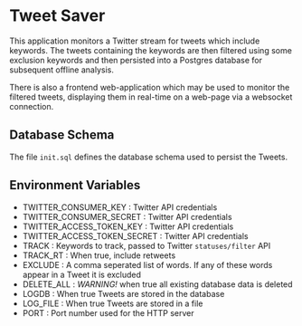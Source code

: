 # Tweet Saver

This application monitors a Twitter stream for tweets which include keywords. The tweets containing the keywords are then filtered using some exclusion keywords and then persisted into a Postgres database for subsequent offline analysis.

There is also a frontend web-application which may be used to monitor the filtered tweets, displaying them in real-time on a web-page via a websocket connection.

## Database Schema

The file `init.sql` defines the database schema used to persist the Tweets.

## Environment Variables

- TWITTER_CONSUMER_KEY : Twitter API credentials
- TWITTER_CONSUMER_SECRET : Twitter API credentials
- TWITTER_ACCESS_TOKEN_KEY : Twitter API credentials
- TWITTER_ACCESS_TOKEN_SECRET : Twitter API credentials
- TRACK : Keywords to track, passed to Twitter `statuses/filter` API
- TRACK_RT : When true, include retweets
- EXCLUDE : A comma seperated list of words. If any of these words appear in a Tweet it is excluded
- DELETE_ALL : *WARNING!* when true all existing database data is deleted
- LOGDB : When true Tweets are stored in the database
- LOG_FILE : When true Tweets are stored in a file
- PORT : Port number used for the HTTP server
